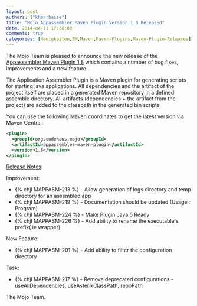 ```yaml
---
layout: post
authors: ["khmarbaise"]
title: "Mojo Appassembler Maven Plugin Version 1.8 Released"
date: 2014-04-11 17:30:00
comments: true
categories: [Neuigkeiten,BM,Maven,Maven-Plugins,Maven-Plugin-Releases]
---
```

The Mojo Team is pleased to announce the new release 
of the [Appassembler Maven Plugin 1.8](http://mojo.codehaus.org/appassembler/appassembler-maven-plugin/)
which contains a number of bug fixes, improvements and a new feature.

The Application Assembler Plugin is a Maven plugin for generating
scripts for starting java applications.
All dependencies and the artifact of the project itself are placed in
a generated Maven repository in a defined assemble directory.
All artifacts (dependencies + the artifact from the project) are added
to the classpath in the generated bin scripts.

You can use the following Maven coordinates to get the latest version via Maven Central:

``` xml
<plugin>
  <groupId>org.codehaus.mojo</groupId>
  <artifactId>appassembler-maven-plugin</artifactId>
  <version>1.8</version>
</plugin>
```

<!-- more -->

[Release Notes](https://jira.codehaus.org/secure/ReleaseNote.jspa?projectId=11780&version=19848):

Improvement:

 * {% chjl MAPPASM-213 %} - Allow generation of logs directory and temp directory for an assembled app
 * {% chjl MAPPASM-219 %} - Documentation should be updated (Usage : Program)
 * {% chjl MAPPASM-224 %} - Make Plugin Java 5 Ready
 * {% chjl MAPPASM-226 %} - Add ability to rename the executable's prefix( ie wrapper)

New Feature:

 * {% chjl MAPPASM-201 %} - Add ability to filter the configuration directory

Task:

 * {% chjl MAPPASM-217 %} - Remove deprecated configurations - useAllDependencies, useAsterikClassPath, repoPath


The Mojo Team.

